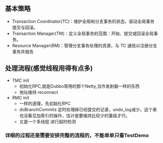 ## 基本策略
* Transaction Coordinator(TC)：维护全局和分支事务的状态，驱动全局事务提交与回滚。
* Transaction Manager(TM)：定义全局事务的范围：开始、提交或回滚全局事务。
* Resource Manager(RM)：管理分支事务处理的资源，与 TC 通信以注册分支事务并报告

## 处理流程(感觉线程用得有点多)
* TMC init
    * 初始化RPC,就是Dubbo常用的那个Netty,当作发射器一样的东西
    * 地址维持 reconnect
* RMC init 
    * 一样的道理，先初始化RPC
    * doBranchCommits 定时处理掉已经提交的记录，undo_log减少。这个表也没看见加索引的操作，估计是要维持比较少的量级才行。
    * 又是一个多线程 进行超时检测
    
### 详细的过程还是需要安排完整的流程的，不能单单只看TestDemo